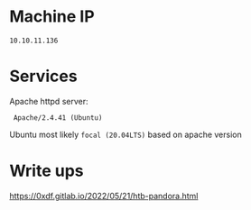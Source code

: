 # Machine IP
```
10.10.11.136
```


# Services
Apache httpd server:
```
 Apache/2.4.41 (Ubuntu)
```

Ubuntu most likely `focal (20.04LTS)` based on apache version





# Write ups
https://0xdf.gitlab.io/2022/05/21/htb-pandora.html
